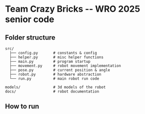 # Team Crazy Bricks -- WRO 2025 senior code

## Folder structure

```
src/
  ├── config.py       # constants & config
  ├── helper.py       # misc helper functions
  ├── main.py         # program startup
  ├── movement.py     # robot movement implementation
  ├── pose.py         # current position & angle
  ├── robot.py        # hardware abstraction
  └── run.py          # main robot run code

models/               # 3d models of the robot
docs/                 # robot documentation
```

## How to run
